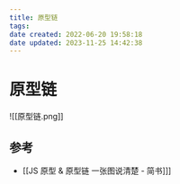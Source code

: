 ```yaml
---
title: 原型链
tags: 
date created: 2022-06-20 19:58:18
date updated: 2023-11-25 14:42:38
---
```


# 原型链

![[原型链.png]]

## 参考

- [[JS 原型 & 原型链 一张图说清楚 - 简书]]]
